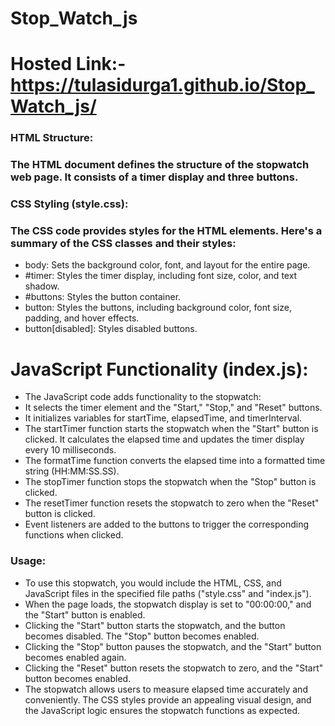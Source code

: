 # Stop_Watch_js
# Hosted Link:-https://tulasidurga1.github.io/Stop_Watch_js/
### HTML Structure:

### The HTML document defines the structure of the stopwatch web page. It consists of a timer display and three buttons.
### CSS Styling (style.css):

### The CSS code provides styles for the HTML elements. Here's a summary of the CSS classes and their styles:
- body: Sets the background color, font, and layout for the entire page.
- #timer: Styles the timer display, including font size, color, and text shadow.
- #buttons: Styles the button container.
- button: Styles the buttons, including background color, font size, padding, and hover effects.
- button[disabled]: Styles disabled buttons.
# JavaScript Functionality (index.js):

- The JavaScript code adds functionality to the stopwatch:
- It selects the timer element and the "Start," "Stop," and "Reset" buttons.
- It initializes variables for startTime, elapsedTime, and timerInterval.
- The startTimer function starts the stopwatch when the "Start" button is clicked. It calculates the elapsed time and updates the timer display every 10 milliseconds.
- The formatTime function converts the elapsed time into a formatted time string (HH:MM:SS.SS).
- The stopTimer function stops the stopwatch when the "Stop" button is clicked.
- The resetTimer function resets the stopwatch to zero when the "Reset" button is clicked.
- Event listeners are added to the buttons to trigger the corresponding functions when clicked.
### Usage:

- To use this stopwatch, you would include the HTML, CSS, and JavaScript files in the specified file paths ("style.css" and "index.js").
- When the page loads, the stopwatch display is set to "00:00:00," and the "Start" button is enabled.
- Clicking the "Start" button starts the stopwatch, and the button becomes disabled. The "Stop" button becomes enabled.
- Clicking the "Stop" button pauses the stopwatch, and the "Start" button becomes enabled again.
- Clicking the "Reset" button resets the stopwatch to zero, and the "Start" button becomes enabled.
- The stopwatch allows users to measure elapsed time accurately and conveniently. The CSS styles provide an appealing visual design, and the JavaScript logic ensures the stopwatch functions as expected.
